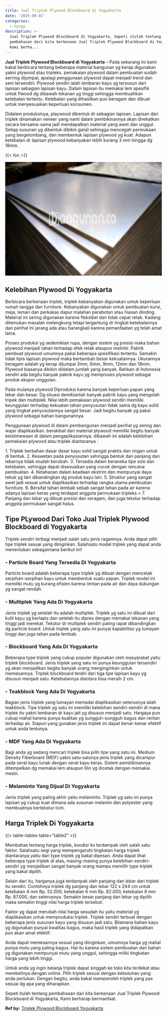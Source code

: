 ```yaml
---
title: Jual Triplek Plywood Blockboard di Yogyakarta
date: '2025-09-01'
categories:
  - harga
description: >-
  Jual Triplek Plywood Blockboard di Yogyakarta. Sepeti itulah tentang
  pembahasan dari kita berkenaan Jual Triplek Plywood Blockboard di Yogyakarta,
  Kami berha...
---
```


**Jual Triplek Plywood Blockboard di Yogyakarta** – Pada sekarang ini kami bakal berbicara tentang beberapa material bangunan yg kerap digunakan yakni plywood atau tripleks. pemakaian plywood dalam pembuatan sudah serring dijumpai, apalagi penggunaan plywood dapat menjadi trend dan seni tersendiri. Plywood sendiri ialah lembaran kayu yg tersusun dari lapisan sebagian lapisan kayu. Dalam lapisan itu memakai lem spesifik untuk flwood dg dibawah tekanan yg tinggi sehingga membuahkan ketebalan tertentu. Ketebalan yang dihasilkan pun beragam dan dibuat untuk menyesuaikan keperluan konsumen.

Didalam produksinya, playwood dibentuk dr sebagian lapisan. Lapisan dari triplek dinamakan veneer yang nanti dalam pembikinannya akan direkatkan secara bersama-sama jadi mendapatkan material yang awet dan unggul. Setiap susunan yg dibentuk dibikin ganjil sehingga mencegah permukaan yang bergelombang, dan membentuk lapisan plywood yg kuat. Adapun ketebalan dr lapisan plywood kebanyakan lebih kurang 3 mm hingga dg 18mm.

{{< toc >}}

![Jual Triplek Plywood Blockboard di Yogyakarta](/images/jual-triplek-murah-21.png)

## Kelebihan Plywood Di Yogyakarta

Berbicara berkenaan triplek, triplek kebanyakan digunakan untuk keperluan rumah tangga dan furniture. Kebanyakan digunakan untuk pembuatan kursi, meja, lemari dan perkakas dapur malahan perabotan atau hiasan dinding. Material ini sering digunakan karena fleksibel dan tidak cepat retak. Kadang ditemukan masalah melengkung tetapi tergantung dr tingkat ketebalannya dan perihal ini jarang ada atau barangkali karena pemanfaatan yg telah amat lama.

Proses produksi yg sedemikian rupa, dengan sistem yg presisi maka bahan plywood menjadi tahan terhadap efek retak ataupun melintir. Pabrik pembuat plywood umumnya pakai beberapa spesifikasi tertentu. Semakin tidak tipis lapisan plywood maka bertambah besar kekuatannya. Ukurannya beragam adalah yg kerap dijumpai 3mm, 6mm, 9mm, 12mm dan 18mm. Plywood biasanya dibikin didalam jumlah yang banyak. Bahkan di Indonesia sendiri ada begitu banyak pabrik kayu yg memproses plywood sebagai produk ekspor unggulan.

Pada mulanya plywood Diproduksi karena banyak keperluan papan yang lebar dan besar. Dg situasi demikianlah banyak pabrik kayu yang mengolah tripek dan multiplek. Nilai lebih pemakaian plywood sendiri memiliki keunggulan terhadap kekuatan tahan penyusutan tidak sama dg kayu solid yang tingkat penyusutannya sangat besar. Jadi begitu banyak yg pakai plywood sebagai bahan bangunannya.

Penggunaan plywood di dalam pembangunan menjadi perihal yg sering dan wajar diaplikasikan. berakibat dari material plywood memiliki begitu banyak keistimewaan di dalam pengaplikasiannya. dibawah ini adalah kelebihan pemakaian plywood atau triplek diantaranya :

1\. Triplek berbahan dasar dasar kayu solid sangat praktis dan ringan untuk di bentuk. 2. Keawetan pada penyusutan sehingga bentuk dan panjang dan lebarnya tidak mudah berubah. 3. Tersedia dalam beraneka tipe size dan ketebalan, sehingga dapat disesuaikan yang cocok dengan rencana pembuatan. 4. Ketahanan dalam keadaan ekstrim dan mempunyai daya tekuk yg lain dibandingkan dg produk kayu lain. 5. Struktur yang sangat awet jadi sesuai untuk diaplikasikan terhadap rangka utama pembuatan furniture. 6. Bersifat tahan lembab sebab sangat tahan pada air karena adanya lapisan keras yang terdapat anggota permukaan tripleks.< 7. Panjang dan lebar yg dibuat presisi dan seragam, dan juga tekstur terhadap anggota permukaan sangat halus.

## Tipe PLywood Dari Toko Jual Triplek Plywood Blockboard di Yogyakarta

Triplek sendiri terbagi menjadi salah satu jenis ragamnya. Anda dapat pilih tipe triplek sesuai yang diinginkan. Salahsatu model triplek yang dapat anda menentukan sebagaimana berikut ini!

### \- Particle Board Yang Tersedia Di Yogyakarta

Particle board adalah beberapa type triplek yg dibuat dengan mencetak serpihan-serpihan kayu untuk membentuk suatu papan. Triplek model ini memiliki mutu yg kurang efisien karena rentan pada air dan daya dukungan yg sangat rendah.

### \- Multiplek Yang Ada Di Yogyakarta

Jenis triplek yg setelah itu adalah multiplek. Triplek yg satu ini dibuat dari kulit kayu yg berlapis dan setelah itu dipres dengan memakai tekanan yang tinggi jadi merekat. Tekstur dr multiplek sendiri paling rapat dibandingkan dg particle board. Untuk triplek yang satu ini punyai kapabilitas yg lumayan tinggi dan juga tahan pada lembab.

### \- Blockboard Yang Ada Di Yogyakarta

Beberapa type triplek yang cukup populer digunakan oleh masyarakat yaitu triplek blockboard. Jenis triplek yang satu ini punya keunggulan tersendiri yg akan menjadikan begitu banyak orang menginginkan untuk memesannya. Triplek blockboard terdiri dari tiga tipe lapisan kayu yg disusun menjadi satu. Ketebalannya diantara bisa meraih 2 cm.

### \- Teakblock Yang Ada Di Yogyakarta

Bagian jenis triplek yang lumayan memadai diaplikasikan seterusnya ialah teakblock. Tipe triplek yg satu ini memiliki kelebihan sendiri-sendiri di mana triplek itu yakni lembaran dr kayu jati yg disusun menjadi satu. Hargaya pun cukup mahal karena punya kualitas yg sungguh-sungguh bagus dan rentan terhadap air. Siapun yang gunakan jenis triplek ini dapat benar-benar efektif untuk anda tentunya.

### \- MDF Yang Ada Di Yogyakarta

Bagi anda yg sedang mencari triplek bisa pilih tipe yang satu ini. Medium Density Fiberboard (MDF) yakni satu-satunya jenis triplek yang dicampur pada serat kayu lunak dengan serat kayu keras. Sistem pembikinannya ditempelkan dg memakai lem ataupun lilin yg dicetak dengan memakai mesin.

### \- Melaminto Yang Dijual Di Yogyakarta

Jenis triplek yang paling akhir yaitu melaminto. Triplek yg satu ini punya lapisan yg cukup kuat dimana ada susunan melamin dan polyester yang membuatnya bertekstur licin.

## Harga Triplek Di Yogyakarta

{{< table-tables table="table2" >}}

Membahas tentang harga triplek, kondisi itu terdampak oleh salah satu faktor. Salahsatu segi yang mempengaruhi tingkatan harga triplek diantaranya yaitu dari type triplek yg bakal dipesan. Anda dapat lihat beberapa type triplek di atas, masing-masing punya kelebihan sendiri-sendiri yg menjadikan sangat banyak orang mampu memilih type triplek yang bakal dipilih.

Selain dari itu, harganya juga terdampak oleh panjang dan lebar dari triplek itu sendiri. Contohnya triplek dg panjang dan lebar 122 x 244 cm untuk ketebalan 4 mm Rp. 52.000, ketebalan 6 mm Rp. 82.000, ketebalan 8 mm Rp. 87.000, dan seterusnya. Semakin besar panjang dan lebar yg dipilih maka semakin tinggi nilai harga triplek tersebut.

Faktor yg dapat merubah nilai harga sesudah itu yaitu material yg diaplikasikan untuk memproduksi triplek. Triplek sendiri terbuat dengan beberapa jenis susunan kayu yang disusun jadi satu. Bilamana bahan kayu yg digunakan punyai kwalitas bagus, maka hasil triplek yang didapatkan pun akan amat efektif.

Anda dapat memesannya sesuai yang diinginkan, umumnya harga yg mahal punya mutu yang paling bagus. Hal itu karena sistem pembuatan dan bahan yg digunakan mempunyai mutu yang unggul, sehingga miliki tingkatan harga yang lebih tinggi.

Untuk anda yg ingin belanja triplek dapat singgah ke toko kita terdekat atau membelinya dengan online. Pilih triplek sesuai dengan kebutuhan yang anda perlukan. Dengan begitu, anda bakal memperoleh triplek yang pas sesuai dg apa yang diharapkan.

Sepeti itulah tentang pembahasan dari kita berkenaan Jual Triplek Plywood Blockboard di Yogyakarta, Kami berharap bermanfaat.

**Ref by:** [Triplek Plywood Blockboard Yogyakarta](https://id.wikipedia.org/wiki/Triplek)
